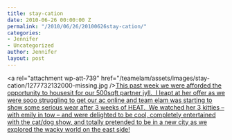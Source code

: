 ```yaml
---
title: stay-cation
date: 2010-06-26 00:00:00 Z
permalink: "/2010/06/26/20100626stay-cation/"
categories:
- Jennifer
- Uncategorized
author: Jennifer
layout: post
---
```


<a rel="attachment wp-att-739" href="/teamelam/assets/images/stay-cation/1277732132000-missing.jpg /></a>[This past week we were afforded the opportunity to housesit for our 500sqft partner jyll.  I leapt at her offer as we were sooo struggling to get our ac online and team elam was starting to show some serious wear after 3 weeks of HEAT.  We watched her 3 kitties &#8211; with emily in tow &#8211; and were delighted to be cool, completely entertained with the cat/dog show, and totally pretended to be in a new city as we explored the wacky world on the east side!](http://www.flickr.com/photos/jenniferandJennifers_photos/sets/72157624243151421/)
